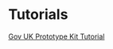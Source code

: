 # Tutorials

[Gov UK Prototype Kit Tutorial](https://govuk-prototype-kit.herokuapp.com/docs/make-first-prototype/start)
